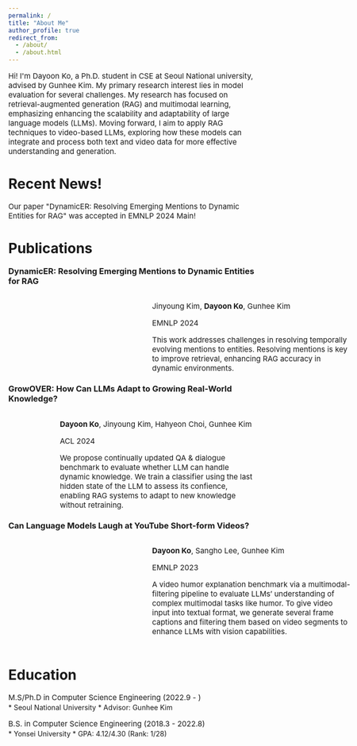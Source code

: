 ```yaml
---
permalink: /
title: "About Me"
author_profile: true
redirect_from: 
  - /about/
  - /about.html
---
```


<p style="font-size:15px;">Hi! I'm Dayoon Ko, a Ph.D. student in CSE at Seoul National university, advised by Gunhee Kim. My primary research interest lies in model evaluation for several challenges.  My research has focused on retrieval-augmented generation (RAG) and multimodal learning, emphasizing enhancing the scalability and adaptability of large language models (LLMs). Moving forward, I aim to apply RAG techniques to video-based LLMs, exploring how these models can integrate and process both text and video data for more effective understanding and generation.</p>

Recent News!
======
<p style="font-size:15px;">Our paper "DynamicER: Resolving Emerging Mentions to Dynamic Entities for RAG" was accepted in EMNLP 2024 Main!</p>

Publications
======
<h3 style="margin-top:0px">DynamicER: Resolving Emerging Mentions to Dynamic Entities for RAG</h3>
<div class="pub_item" style="display: inline-flex; padding-bottom:20px;">
  <div class="pub_img" style="width:280px; object-fit:cover;">
    <img src="https://dayoon-ko.github.io/images/dynamicer.png" alt="">
  </div>
  <div class="pub_detail" style="margin-left:10px; width:400px">
    <p style="font-size:15px; margin-bottom:2px">Jinyoung Kim, <b>Dayoon Ko</b>, Gunhee Kim</p>
    <p style="font-size:15px; margin-bottom:2px">EMNLP 2024</p>
    <p style="font-size:15px; margin-bottom:2px">This work addresses challenges in resolving temporally evolving mentions to entities. Resolving mentions is key to improve retrieval, enhancing RAG accuracy in dynamic environments.</p>
  </div>
</div>

<h3 style="margin-top:0px">GrowOVER: How Can LLMs Adapt to Growing Real-World Knowledge?</h3>
<div class="pub_item" style="display:inline-flex; padding-bottom:20px;">
  <div class="pub_img" style="width:280px; object-fit:cover;">
    <img src="https://dayoon-ko.github.io/images/growover.png" alt="">
  </div>
  <div class="pub_detail" style="margin-left:10px; max-width:400px">
    <p style="font-size:15px; margin-bottom:2px"><b>Dayoon Ko</b>, Jinyoung Kim, Hahyeon Choi, Gunhee Kim</p>
    <p style="font-size:15px; margin-bottom:2px">ACL 2024</p>
    <p style="font-size:15px; margin-bottom:2px">We propose continually updated QA & dialogue benchmark to evaluate whether LLM can handle dynamic knowledge. We train a classifier using the last hidden state of the LLM to assess its confience, enabling RAG systems to adapt to new knowledge without retraining.</p>
  </div>
</div>

<h3 style="margin-top:0px">Can Language Models Laugh at YouTube Short-form Videos?</h3>
<div class="pub_item" style="display: inline-flex; padding-bottom:20px;">
  <div class="pub_img" style="width:280px; object-fit:cover;">
    <img src="https://dayoon-ko.github.io/images/exfuntube.png" alt="">
  </div>
  <div class="pub_detail" style="margin-left:10px; width:400px">
    <p style="font-size:15px; margin-bottom:2px"><b>Dayoon Ko</b>, Sangho Lee, Gunhee Kim</p>
    <p style="font-size:15px; margin-bottom:2px">EMNLP 2023</p>
    <p style="font-size:15px; margin-bottom:2px">A video humor explanation benchmark via a multimodal-filtering pipeline to evaluate LLMs’ understanding of complex multimodal tasks like humor. To give video input into textual format, we generate several frame captions and filtering them based on video segments to enhance LLMs with vision capabilities.</p>
  </div>
</div>

Education
======
<p style="font-size:15px; margin-bottom:2px">M.S/Ph.D in Computer Science Engineering (2022.9 - )</p>
* Seoul National University
* Advisor: Gunhee Kim

<p style="font-size:15px; margin-bottom:2px">B.S. in Computer Science Engineering (2018.3 - 2022.8)</p>
* Yonsei University
* GPA: 4.12/4.30 (Rank: 1/28)
